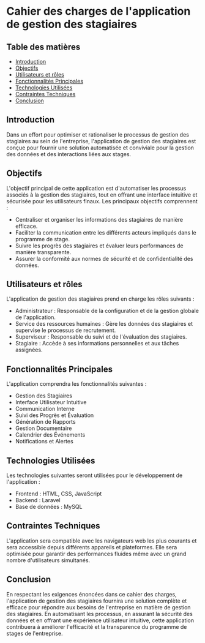 # Cahier des charges de l'application de gestion des stagiaires

## Table des matières

- [Introduction](#introduction)
- [Objectifs](#objectifs)
- [Utilisateurs et rôles](#utilisateurs-et-rôles)
- [Fonctionnalités Principales](#fonctionnalités-principales)
- [Technologies Utilisées](#technologies-utilisées)
- [Contraintes Techniques](#contraintes-techniques)
- [Conclusion](#conclusion)

## Introduction

Dans un effort pour optimiser et rationaliser le processus de gestion des stagiaires au sein de l'entreprise, l'application de gestion des stagiaires est conçue pour fournir une solution automatisée et conviviale pour la gestion des données et des interactions liées aux stages.

## Objectifs

L'objectif principal de cette application est d'automatiser les processus associés à la gestion des stagiaires, tout en offrant une interface intuitive et sécurisée pour les utilisateurs finaux. Les principaux objectifs comprennent :

- Centraliser et organiser les informations des stagiaires de manière efficace.
- Faciliter la communication entre les différents acteurs impliqués dans le programme de stage.
- Suivre les progrès des stagiaires et évaluer leurs performances de manière transparente.
- Assurer la conformité aux normes de sécurité et de confidentialité des données.

## Utilisateurs et rôles

L'application de gestion des stagiaires prend en charge les rôles suivants :

- Administrateur : Responsable de la configuration et de la gestion globale de l'application.
- Service des ressources humaines : Gère les données des stagiaires et supervise le processus de recrutement.
- Superviseur : Responsable du suivi et de l'évaluation des stagiaires.
- Stagiaire : Accède à ses informations personnelles et aux tâches assignées.

## Fonctionnalités Principales

L'application comprendra les fonctionnalités suivantes :

- Gestion des Stagiaires
- Interface Utilisateur Intuitive
- Communication Interne
- Suivi des Progrès et Évaluation
- Génération de Rapports
- Gestion Documentaire
- Calendrier des Événements
- Notifications et Alertes

## Technologies Utilisées

Les technologies suivantes seront utilisées pour le développement de l'application :

- Frontend : HTML, CSS, JavaScript
- Backend : Laravel
- Base de données : MySQL

## Contraintes Techniques

L'application sera compatible avec les navigateurs web les plus courants et sera accessible depuis différents appareils et plateformes. Elle sera optimisée pour garantir des performances fluides même avec un grand nombre d'utilisateurs simultanés.

## Conclusion

En respectant les exigences énoncées dans ce cahier des charges, l'application de gestion des stagiaires fournira une solution complète et efficace pour répondre aux besoins de l'entreprise en matière de gestion des stagiaires. En automatisant les processus, en assurant la sécurité des données et en offrant une expérience utilisateur intuitive, cette application contribuera à améliorer l'efficacité et la transparence du programme de stages de l'entreprise.
